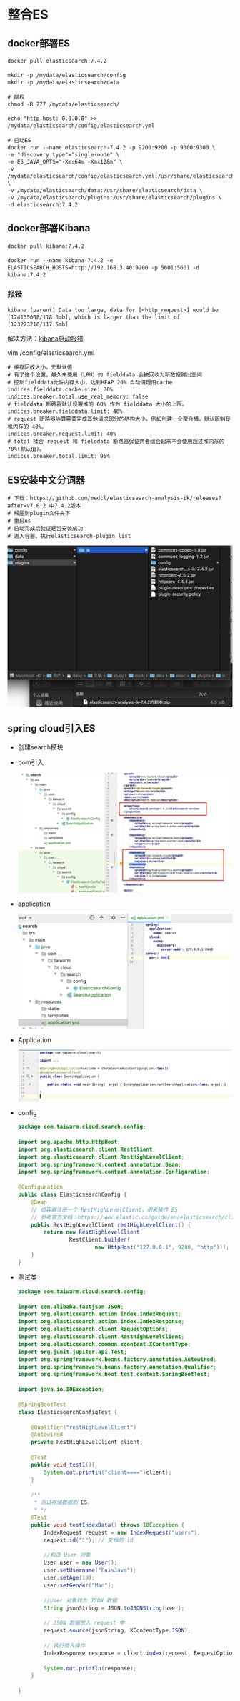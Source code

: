 # 整合ES

## docker部署ES

```shell
docker pull elasticsearch:7.4.2

mkdir -p /mydata/elasticsearch/config
mkdir -p /mydata/elasticsearch/data

# 赋权
chmod -R 777 /mydata/elasticsearch/

echo "http.host: 0.0.0.0" >> /mydata/elasticsearch/config/elasticsearch.yml

# 启动ES
docker run --name elasticsearch-7.4.2 -p 9200:9200 -p 9300:9300 \
-e "discovery.type"="single-node" \
-e ES_JAVA_OPTS="-Xms64m -Xmx128m" \
-v /mydata/elasticsearch/config/elasticsearch.yml:/usr/share/elasticsearch/config/elasticsearch.yml \
-v /mydata/elasticsearch/data:/usr/share/elasticsearch/data \
-v /mydata/elasticsearch/plugins:/usr/share/elasticsearch/plugins \
-d elasticsearch:7.4.2

```

## docker部署Kibana

```
docker pull kibana:7.4.2

docker run --name kibana-7.4.2 -e ELASTICSEARCH_HOSTS=http://192.168.3.40:9200 -p 5601:5601 -d kibana:7.4.2

```

### 报错

```
kibana [parent] Data too large, data for [<http_request>] would be [124135008/118.3mb], which is larger than the limit of [123273216/117.5mb]
```

解决方法：[kibana启动报错](https://blog.csdn.net/qq_25646191/article/details/108862795)

vim /config/elasticsearch.yml

```
# 缓存回收大小，无默认值
# 有了这个设置，最久未使用（LRU）的 fielddata 会被回收为新数据腾出空间
# 控制fielddata允许内存大小，达到HEAP 20% 自动清理旧cache
indices.fielddata.cache.size: 20%
indices.breaker.total.use_real_memory: false
# fielddata 断路器默认设置堆的 60% 作为 fielddata 大小的上限。
indices.breaker.fielddata.limit: 40%
# request 断路器估算需要完成其他请求部分的结构大小，例如创建一个聚合桶，默认限制是堆内存的 40%。
indices.breaker.request.limit: 40%
# total 揉合 request 和 fielddata 断路器保证两者组合起来不会使用超过堆内存的 70%(默认值)。
indices.breaker.total.limit: 95%
```



## ES安装中文分词器

```
# 下载：https://github.com/medcl/elasticsearch-analysis-ik/releases?after=v7.6.2 中7.4.2版本
# 解压到plugin文件夹下
# 重启es
# 启动完成后验证是否安装成功
# 进入容器、执行elasticsearch-plugin list
```

![image-20210702060445452](../images/image-20210702060445452.png)

## spring cloud引入ES

- 创建search模块

- pom引入

  ![image-20210702072115634](../images/image-20210702072115634.png)

- application

  <img src="../images/image-20210702072147462.png" alt="image-20210702072147462" style="zoom:50%;" />

- Application

  <img src="../images/image-20210702072222706.png" alt="image-20210702072222706" style="zoom:50%;" />

- config

  ```java
  package com.taiwarm.cloud.search.config;
  
  import org.apache.http.HttpHost;
  import org.elasticsearch.client.RestClient;
  import org.elasticsearch.client.RestHighLevelClient;
  import org.springframework.context.annotation.Bean;
  import org.springframework.context.annotation.Configuration;
  
  @Configuration
  public class ElasticsearchConfig {
      @Bean
      // 给容器注册一个 RestHighLevelClient，用来操作 ES
      // 参考官方文档：https://www.elastic.co/guide/en/elasticsearch/client/java-rest/7.9/java-rest-high-getting-started-initialization.html
      public RestHighLevelClient restHighLevelClient() {
          return new RestHighLevelClient(
                  RestClient.builder(
                          new HttpHost("127.0.0.1", 9200, "http")));
      }
  }
  
  ```

- 测试类

  ```java
  package com.taiwarm.cloud.search.config;
  
  import com.alibaba.fastjson.JSON;
  import org.elasticsearch.action.index.IndexRequest;
  import org.elasticsearch.action.index.IndexResponse;
  import org.elasticsearch.client.RequestOptions;
  import org.elasticsearch.client.RestHighLevelClient;
  import org.elasticsearch.common.xcontent.XContentType;
  import org.junit.jupiter.api.Test;
  import org.springframework.beans.factory.annotation.Autowired;
  import org.springframework.beans.factory.annotation.Qualifier;
  import org.springframework.boot.test.context.SpringBootTest;
  
  import java.io.IOException;
  
  @SpringBootTest
  class ElasticsearchConfigTest {
  
      @Qualifier("restHighLevelClient")
      @Autowired
      private RestHighLevelClient client;
  
      @Test
      public void test1(){
          System.out.println("client===="+client);
      }
  
      /**
       * 测试存储数据到 ES。
       * */
      @Test
      public void testIndexData() throws IOException {
          IndexRequest request = new IndexRequest("users");
          request.id("1"); // 文档的 id
  
          //构造 User 对象
          User user = new User();
          user.setUsername("PassJava");
          user.setAge(18);
          user.setGender("Man");
  
          //User 对象转为 JSON 数据
          String jsonString = JSON.toJSONString(user);
  
          // JSON 数据放入 request 中
          request.source(jsonString, XContentType.JSON);
  
          // 执行插入操作
          IndexResponse response = client.index(request, RequestOptions.DEFAULT);
  
          System.out.println(response);
      }
  
  }
  
  ```

  

